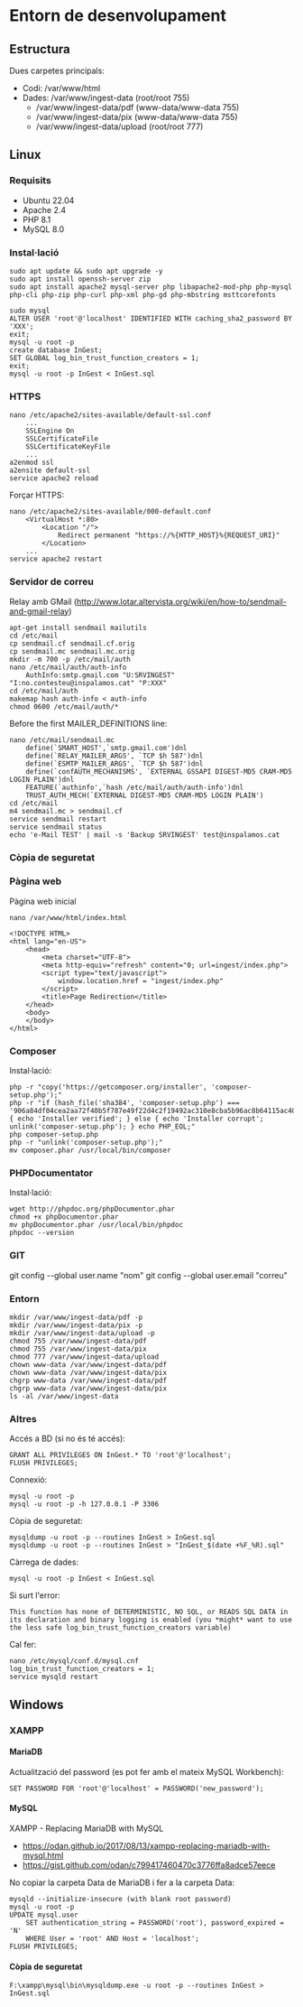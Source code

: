 # Entorn de desenvolupament

## Estructura

Dues carpetes principals:

  * Codi: /var/www/html
  * Dades: /var/www/ingest-data (root/root 755)
    *  /var/www/ingest-data/pdf (www-data/www-data 755)
    *  /var/www/ingest-data/pix (www-data/www-data 755)
    *  /var/www/ingest-data/upload (root/root 777)

## Linux

### Requisits

  * Ubuntu 22.04
  * Apache 2.4
  * PHP 8.1
  * MySQL 8.0

### Instal·lació

```
sudo apt update && sudo apt upgrade -y
sudo apt install openssh-server zip
sudo apt install apache2 mysql-server php libapache2-mod-php php-mysql php-cli php-zip php-curl php-xml php-gd php-mbstring msttcorefonts

sudo mysql
ALTER USER 'root'@'localhost' IDENTIFIED WITH caching_sha2_password BY 'XXX';
exit;
mysql -u root -p
create database InGest;
SET GLOBAL log_bin_trust_function_creators = 1;
exit;
mysql -u root -p InGest < InGest.sql
```

### HTTPS

```
nano /etc/apache2/sites-available/default-ssl.conf
    ...
    SSLEngine On
    SSLCertificateFile 
    SSLCertificateKeyFile
    ...
a2enmod ssl
a2ensite default-ssl
service apache2 reload
```

Forçar HTTPS:

```
nano /etc/apache2/sites-available/000-default.conf
    <VirtualHost *:80>
        <Location "/">
            Redirect permanent "https://%{HTTP_HOST}%{REQUEST_URI}"
        </Location>
    ...
service apache2 restart
```

### Servidor de correu

Relay amb GMail (http://www.lotar.altervista.org/wiki/en/how-to/sendmail-and-gmail-relay)

```
apt-get install sendmail mailutils
cd /etc/mail
cp sendmail.cf sendmail.cf.orig
cp sendmail.mc sendmail.mc.orig
mkdir -m 700 -p /etc/mail/auth
nano /etc/mail/auth/auth-info
    AuthInfo:smtp.gmail.com "U:SRVINGEST" "I:no.contesteu@inspalamos.cat" "P:XXX"
cd /etc/mail/auth
makemap hash auth-info < auth-info
chmod 0600 /etc/mail/auth/*
```

Before the first MAILER_DEFINITIONS line:

```
nano /etc/mail/sendmail.mc
    define(`SMART_HOST',`smtp.gmail.com')dnl
    define(`RELAY_MAILER_ARGS', `TCP $h 587')dnl
    define(`ESMTP_MAILER_ARGS', `TCP $h 587')dnl
    define(`confAUTH_MECHANISMS', `EXTERNAL GSSAPI DIGEST-MD5 CRAM-MD5 LOGIN PLAIN')dnl
    FEATURE(`authinfo',`hash /etc/mail/auth/auth-info')dnl
    TRUST_AUTH_MECH(`EXTERNAL DIGEST-MD5 CRAM-MD5 LOGIN PLAIN')
cd /etc/mail
m4 sendmail.mc > sendmail.cf
service sendmail restart
service sendmail status
echo 'e-Mail TEST' | mail -s 'Backup SRVINGEST' test@inspalamos.cat
```

### Còpia de seguretat


### Pàgina web

Pàgina web inicial

```
nano /var/www/html/index.html

<!DOCTYPE HTML>
<html lang="en-US">
    <head>
        <meta charset="UTF-8">
        <meta http-equiv="refresh" content="0; url=ingest/index.php">
        <script type="text/javascript">
            window.location.href = "ingest/index.php"
        </script>
        <title>Page Redirection</title>
    </head>
    <body>
    </body>
</html>

```


### Composer

Instal·lació:
```
php -r "copy('https://getcomposer.org/installer', 'composer-setup.php');"
php -r "if (hash_file('sha384', 'composer-setup.php') === '906a84df04cea2aa72f40b5f787e49f22d4c2f19492ac310e8cba5b96ac8b64115ac402c8cd292b8a03482574915d1a8') { echo 'Installer verified'; } else { echo 'Installer corrupt'; unlink('composer-setup.php'); } echo PHP_EOL;"
php composer-setup.php
php -r "unlink('composer-setup.php');"
mv composer.phar /usr/local/bin/composer
```

### PHPDocumentator

Instal·lació:
```
wget http://phpdoc.org/phpDocumentor.phar
chmod +x phpDocumentor.phar
mv phpDocumentor.phar /usr/local/bin/phpdoc
phpdoc --version
```

### GIT

git config --global user.name "nom"
git config --global user.email "correu"

### Entorn

```
mkdir /var/www/ingest-data/pdf -p
mkdir /var/www/ingest-data/pix -p
mkdir /var/www/ingest-data/upload -p
chmod 755 /var/www/ingest-data/pdf
chmod 755 /var/www/ingest-data/pix 
chmod 777 /var/www/ingest-data/upload 
chown www-data /var/www/ingest-data/pdf
chown www-data /var/www/ingest-data/pix
chgrp www-data /var/www/ingest-data/pdf
chgrp www-data /var/www/ingest-data/pix
ls -al /var/www/ingest-data
```

### Altres

Accés a BD (si no és té accés):
```
GRANT ALL PRIVILEGES ON InGest.* TO 'root'@'localhost';
FLUSH PRIVILEGES;
```

Connexió:
```
mysql -u root -p
mysql -u root -p -h 127.0.0.1 -P 3306
```

Còpia de seguretat:
```
mysqldump -u root -p --routines InGest > InGest.sql
mysqldump -u root -p --routines InGest > "InGest_$(date +%F_%R).sql"
```

Càrrega de dades:
```
mysql -u root -p InGest < InGest.sql
```

Si surt l'error: 
```
This function has none of DETERMINISTIC, NO SQL, or READS SQL DATA in its declaration and binary logging is enabled (you *might* want to use the less safe log_bin_trust_function_creators variable)
```

Cal fer:
```
nano /etc/mysql/conf.d/mysql.cnf
log_bin_trust_function_creators = 1;
service mysqld restart
```

## Windows

### XAMPP

#### MariaDB

Actualització del password (es pot fer amb el mateix MySQL Workbench):

```
SET PASSWORD FOR 'root'@'localhost' = PASSWORD('new_password');
```

#### MySQL

XAMPP - Replacing MariaDB with MySQL
* https://odan.github.io/2017/08/13/xampp-replacing-mariadb-with-mysql.html
* https://gist.github.com/odan/c799417460470c3776ffa8adce57eece

No copiar la carpeta Data de MariaDB i fer a la carpeta Data:

```
mysqld --initialize-insecure (with blank root password)
mysql -u root -p
UPDATE mysql.user
    SET authentication_string = PASSWORD('root'), password_expired = 'N'
    WHERE User = 'root' AND Host = 'localhost';
FLUSH PRIVILEGES;
```

#### Còpia de seguretat

```
F:\xampp\mysql\bin\mysqldump.exe -u root -p --routines InGest > InGest.sql
```

